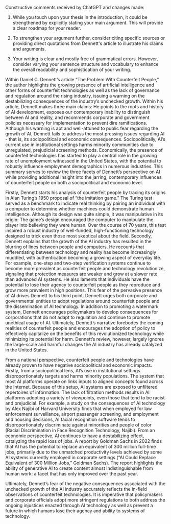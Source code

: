 Constructive comments received by ChatGPT and changes made: 
1) While you touch upon your thesis in the introduction, it could be strengthened by explicitly stating your main argument. This will provide a clear roadmap for your reader. 

2) To strengthen your argument further, consider citing specific sources or providing direct quotations from Dennett's article to illustrate his claims and arguments.

3) Your writing is clear and mostly free of grammatical errors. However, consider varying your sentence structure and vocabulary to enhance the overall readability and sophistication of your writing.


Within Daniel C. Dennett’s article “The Problem With Counterfeit People,” the author highlights the growing presence of artificial intelligence and other forms of counterfeit technologies as well as the lack of governance and regulation around the rising industry, issuing a warning on the destabilizing consequences of the industry’s unchecked growth. Within his article, Dennett makes three main claims: He points to the roots and history of AI development, exposes our contemporary inability to distinguish between AI and reality, and recommends corporate and government policies necessary for implementation to prevent dire ramifications. Although his warning is apt and well-attuned to public fear regarding the growth of AI, Dennett fails to address the most pressing issues regarding AI - that is, its sociopolitical and economic consequences. Sociopolitically, AI’s current use in institutional settings harms minority communities due to unregulated, prejudicial screening methods. Economically, the presence of counterfeit technologies has started to play a central role in the growing rate of unemployment witnessed in the United States, with the potential to robustly influence employment demographics in numerous industries. This summary serves to review the three facets of Dennett’s perspective on AI while providing additional insight into the jarring, contemporary influences of counterfeit people on both a sociopolitical and economic level.


Firstly, Dennett starts his analysis of counterfeit people by tracing its origins in Alan Turing’s 1950 proposal of “the imitation game.” The Turing test served as a benchmark to indicate real thinking by pairing an individual with a computer to determine whether machines could demonstrate human intelligence. Although its design was quite simple, it was manipulative in its origin: The game’s design encouraged the computer to manipulate the player into believing they were human. Over the course of 70 years, this test inspired a robust industry of well-funded, high-functioning technology designed to trick even those most skeptical about the field. Secondly, Dennett explains that the growth of the AI industry has resulted in the blurring of lines between people and computers. He recounts that differentiating between technology and reality has become increasingly muddled, with authentication becoming a growing aspect of everyday life. For example, one-step and two-step verification systems continue to become more prevalent as counterfeit people and technology revolutionize, signaling that protection measures are weaker and grow at a slower rate than advanced AI systems. He also laments that individuals have the potential to lose their agency to counterfeit people as they reproduce and grow more prevalent in high positions. This fear of the pervasive presence of AI drives Dennett to his third point. Dennett urges both corporate and governmental entities to adopt regulations around counterfeit people and the dissemination of AI technology. In addition to promoting a watermark system, Dennett encourages policymakers to develop consequences for corporations that do not adapt to regulation and continue to promote unethical usage of AI. Ultimately, Dennett’s narrative forebodes the coming realities of counterfeit people and encourages the adoption of policy to effectively capitalize on the benefits of this revolutionized technology while minimizing its potential for harm. Dennett’s review, however, largely ignores the large-scale and harmful changes the AI industry has already catalyzed in the United States.


From a national perspective, counterfeit people and technologies have already proven to have negative sociopolitical and economic impacts. Firstly, from a sociopolitical lens, AI’s use in institutional settings disproportionately targets and harms minority populations. The system that most AI platforms operate on links inputs to aligned concepts found across the Internet. Because of this setup, AI systems are exposed to unfiltered repertoires of information. The lack of filtration methods results in AI platforms adopting a variety of viewpoints, even those that tend to be racist and prejudicial. For example, a study on the consequences of AI technology by Alex Najibi of Harvard University finds that when employed for law enforcement surveillance, airport passenger screening, and employment and housing decisions, AI facial recognition software tends to disproportionately discriminate against minorities and people of color (Racial Discrimination in Face Recognition Technology, Najibi). From an economic perspective, AI continues to have a destabilizing effect, catalyzing the rapid loss of jobs. A report by Goldman Sachs in 2022 finds that AI has the potential to replace an equivalent of 300 million full-time jobs, primarily due to the unmatched productivity levels achieved by some AI systems currently employed in corporate settings (“AI Could Replace Equivalent of 300 Million Jobs,” Goldman Sachs). The report highlights the ability of generative AI to create content almost indistinguishable from human work: a facet that has only improved over the past year. 


Ultimately, Dennett’s fear of the negative consequences associated with the unchecked growth of the AI industry accurately reflects the in-field observations of counterfeit technologies. It is imperative that policymakers and corporate officials adopt more stringent regulations to both address the ongoing injustices enacted through AI technology as well as prevent a future in which humans lose their agency and ability to systems of technology.
